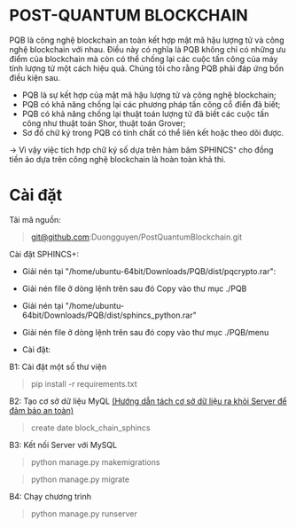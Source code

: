 # POST-QUANTUM BLOCKCHAIN
PQB là công nghệ blockchain an toàn kết hợp mật mã hậu lượng tử và công nghệ blockchain với nhau. Điều này có nghĩa là PQB không chỉ có những ưu điểm của blockchain mà còn có thể chống lại các cuộc tấn công của máy tính lượng tử một cách hiệu quả. Chúng tôi cho rằng PQB phải đáp ứng bốn điều kiện sau.
- PQB là sự kết hợp của mật mã hậu lượng tử và công nghệ blockchain;
- PQB có khả năng chống lại các phương pháp tấn công cổ điển đã biết;
- PQB có khả năng chống lại thuật toán lượng tử đã biết các cuộc tấn công như thuật toán Shor, thuật toán Grover;
- Sơ đồ chữ ký trong PQB có tính chất có thể liên kết hoặc theo dõi được. 

-> Vì vậy việc tích hợp chữ ký số dựa trên hàm băm SPHINCS⁺ cho đồng tiền ảo dựa trên công nghệ blockchain là hoàn toàn khả thi.

# Cài đặt
Tải mã nguồn:
> git@github.com:Duongguyen/PostQuantumBlockchain.git
 
Cài đặt SPHINCS+:
- Giải nén tại "/home/ubuntu-64bit/Downloads/PQB/dist/pqcrypto.rar":
- Giải nén file ở dòng lệnh trên sau đó Copy vào thư mục ./PQB

- Giải nén tại "/home/ubuntu-64bit/Downloads/PQB/dist/sphincs_python.rar"
- Giải nén file ở dòng lệnh trên sau đó copy vào thư mục ./PQB/menu

- Cài đặt:

B1: Cài đặt một số thư viện
> pip install -r requirements.txt

B2: Tạo cơ sở dữ liệu MyQL [(Hướng dẫn tách cơ sở dữ liệu ra khỏi Server để đảm bảo an toàn)](https://docs.google.com/document/d/1riXgNtbARJtvEuKX_siMhucKpsq39z-jtCKZKlR7hO4/edit?usp=sharing)
> create date block_chain_sphincs
 
B3: Kết nối Server với MySQL
> python manage.py makemigrations

> python manage.py migrate

B4: Chạy chương trình

> python manage.py runserver

